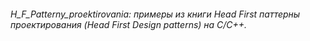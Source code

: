 ###### H_F_Patterny_proektirovania: примеры из книги Head First паттерны проектирования (Head First Design patterns) на C/C++.
